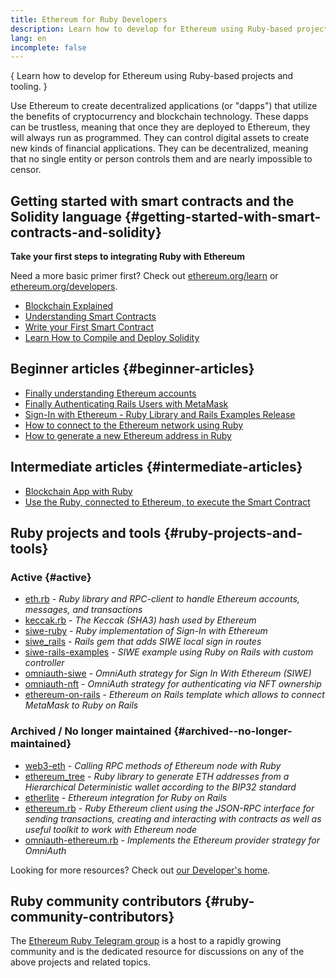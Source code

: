 ```yaml
---
title: Ethereum for Ruby Developers
description: Learn how to develop for Ethereum using Ruby-based projects and tooling.
lang: en
incomplete: false
---
```


{
<FeaturedText>Learn how to develop for Ethereum using Ruby-based projects and tooling.</FeaturedText>
}

Use Ethereum to create decentralized applications (or "dapps") that utilize the benefits of cryptocurrency and blockchain technology. These dapps can be trustless, meaning that once they are deployed to Ethereum, they will always run as programmed. They can control digital assets to create new kinds of financial applications. They can be decentralized, meaning that no single entity or person controls them and are nearly impossible to censor.

## Getting started with smart contracts and the Solidity language \{#getting-started-with-smart-contracts-and-solidity}

**Take your first steps to integrating Ruby with Ethereum**

Need a more basic primer first? Check out [ethereum.org/learn](/learn/) or [ethereum.org/developers](/developers/).

- [Blockchain Explained](https://kauri.io/article/d55684513211466da7f8cc03987607d5/blockchain-explained)
- [Understanding Smart Contracts](https://kauri.io/article/e4f66c6079e74a4a9b532148d3158188/ethereum-101-part-5-the-smart-contract)
- [Write your First Smart Contract](https://kauri.io/article/124b7db1d0cf4f47b414f8b13c9d66e2/remix-ide-your-first-smart-contract)
- [Learn How to Compile and Deploy Solidity](https://kauri.io/article/973c5f54c4434bb1b0160cff8c695369/understanding-smart-contract-compilation-and-deployment)

## Beginner articles \{#beginner-articles}

- [Finally understanding Ethereum accounts](https://dev.to/q9/finally-understanding-ethereum-accounts-1kpe)
- [Finally Authenticating Rails Users with MetaMask](https://dev.to/q9/finally-authenticating-rails-users-with-metamask-3fj)
- [Sign-In with Ethereum - Ruby Library and Rails Examples Release](https://blog.spruceid.com/sign-in-with-ethereum-ruby-library-release-and-rails-examples/)
- [How to connect to the Ethereum network using Ruby](https://www.quicknode.com/guides/web3-sdks/how-to-connect-to-the-ethereum-network-using-ruby)
- [How to generate a new Ethereum address in Ruby](https://www.quicknode.com/guides/web3-sdks/how-to-generate-a-new-ethereum-address-in-ruby)

## Intermediate articles \{#intermediate-articles}

- [Blockchain App with Ruby](https://www.nopio.com/blog/blockchain-app-ruby/)
- [Use the Ruby, connected to Ethereum, to execute the Smart Contract](https://titanwolf.org/Network/Articles/Article?AID=87285822-9b25-49d5-ba2a-7ad95fff7ef9)

## Ruby projects and tools \{#ruby-projects-and-tools}

### Active \{#active}

- [eth.rb](https://github.com/q9f/eth.rb) - _Ruby library and RPC-client to handle Ethereum accounts, messages, and transactions_
- [keccak.rb](https://github.com/q9f/keccak.rb) - _The Keccak (SHA3) hash used by Ethereum_
- [siwe-ruby](https://github.com/spruceid/siwe-ruby) - _Ruby implementation of Sign-In with Ethereum_
- [siwe_rails](https://github.com/spruceid/siwe_rails) - _Rails gem that adds SIWE local sign in routes_
- [siwe-rails-examples](https://github.com/spruceid/siwe-rails-examples) - _SIWE example using Ruby on Rails with custom controller_
- [omniauth-siwe](https://github.com/spruceid/omniauth-siwe) - _OmniAuth strategy for Sign In With Ethereum (SIWE)_
- [omniauth-nft](https://github.com/valthon/omniauth-nft) - _OmniAuth strategy for authenticating via NFT ownership_
- [ethereum-on-rails](https://github.com/q9f/ethereum-on-rails) - _Ethereum on Rails template which allows to connect MetaMask to Ruby on Rails_

### Archived / No longer maintained \{#archived--no-longer-maintained}

- [web3-eth](https://github.com/spikewilliams/vtada-ethereum) - _Calling RPC methods of Ethereum node with Ruby_
- [ethereum_tree](https://github.com/longhoangwkm/ethereum_tree) - _Ruby library to generate ETH addresses from a Hierarchical Deterministic wallet according to the BIP32 standard_
- [etherlite](https://github.com/budacom/etherlite) - _Ethereum integration for Ruby on Rails_
- [ethereum.rb](https://github.com/EthWorks/ethereum.rb) - _Ruby Ethereum client using the JSON-RPC interface for sending transactions, creating and interacting with contracts as well as useful toolkit to work with Ethereum node_
- [omniauth-ethereum.rb](https://github.com/q9f/omniauth-ethereum.rb) - _Implements the Ethereum provider strategy for OmniAuth_

Looking for more resources? Check out [our Developer's home](/developers/).

## Ruby community contributors \{#ruby-community-contributors}

The [Ethereum Ruby Telegram group](https://t.me/ruby_eth) is a host to a rapidly growing community and is the dedicated resource for discussions on any of the above projects and related topics.
